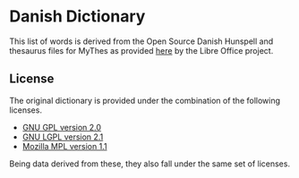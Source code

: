 # Danish Dictionary

This list of words is derived from the Open Source Danish Hunspell and
thesaurus files for MyThes as provided
[here](https://github.com/LibreOffice/dictionaries) by the Libre Office
project.

## License

The original dictionary is provided under the combination of the following
licenses.

- [GNU GPL version 2.0](https://www.gnu.org/licenses/gpl-2.0.html)
- [GNU LGPL version 2.1](https://www.gnu.org/licenses/lgpl-2.1.html)
- [Mozilla MPL version 1.1](https://www.mozilla.org/en-US/MPL/1.1/)

Being data derived from these, they also fall under the same set of licenses.